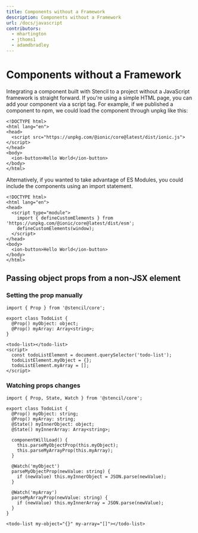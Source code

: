 ```yaml
---
title: Components without a Framework
description: Components without a Framework
url: /docs/javascript
contributors:
  - mhartington
  - jthoms1
  - adamdbradley
---
```


# Components without a Framework

Integrating a component built with Stencil to a project without a JavaScript framework is straight forward. If you're using a simple HTML page, you can add your component via a script tag. For example, if we published a component to npm, we could load the component through unpkg like this:

```markup
<!DOCTYPE html>
<html lang="en">
<head>
  <script src="https://unpkg.com/@ionic/core@latest/dist/ionic.js"></script>
</head>
<body>
  <ion-button>Hello World</ion-button>
</body>
</html>
```

Alternatively, if you wanted to take advantage of ES Modules, you could include the components using an import statement.

```markup
<!DOCTYPE html>
<html lang="en">
<head>
  <script type="module">
    import { defineCustomElements } from 'https://unpkg.com/@ionic/core@latest/dist/esm';
    defineCustomElements(window);
  </script>
</head>
<body>
  <ion-button>Hello World</ion-button>
</body>
</html>
```

## Passing object props from a non-JSX element

### Setting the prop manually

```tsx
import { Prop } from '@stencil/core';

export class TodoList {
  @Prop() myObject: object;
  @Prop() myArray: Array<string>;
}
```

```tsx
<todo-list></todo-list>
<script>
  const todoListElement = document.querySelector('todo-list');
  todoListElement.myObject = {};
  todoListElement.myArray = [];
</script>
```

### Watching props changes

```tsx
import { Prop, State, Watch } from '@stencil/core';

export class TodoList {
  @Prop() myObject: string;
  @Prop() myArray: string;
  @State() myInnerObject: object;
  @State() myInnerArray: Array<string>;

  componentWillLoad() {
    this.parseMyObjectProp(this.myObject);
    this.parseMyArrayProp(this.myArray);
  }

  @Watch('myObject')
  parseMyObjectProp(newValue: string) {
    if (newValue) this.myInnerObject = JSON.parse(newValue);
  }

  @Watch('myArray')
  parseMyArrayProp(newValue: string) {
    if (newValue) this.myInnerArray = JSON.parse(newValue);
  }
}
```

```tsx
<todo-list my-object="{}" my-array="[]"></todo-list>
```
